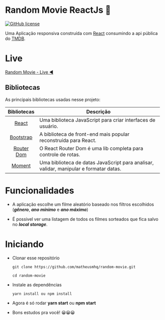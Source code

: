 # Random Movie ReactJs  🚩

[![GitHub license](https://img.shields.io/github/license/matheusmhq/tmdb-react-js?style=plastic)](https://github.com/matheusmhq/tmdb-react-js/blob/main/LICENSE)

Uma Aplicação responsiva construída com [React](https://pt-br.reactjs.org/) consumindo a api pública do [TMDB](https://www.themoviedb.org/).

# Live

[Random Movie - Live ◀️](https://random-movie.netlify.com/)

## Bibliotecas

As principais bibliotecas usadas nesse projeto:

| Bibliotecas             | Descrição   |
| :-------------:|--------------|
| [React](http://facebook.github.io/react/index.html) | Uma biblioteca JavaScript para criar interfaces de usuário. |
| [Bootstrap](https://react-bootstrap.github.io/) | A biblioteca de front-end mais popular reconstruída para React. |
| [Router Dom](https://reactrouter.com/) | O React Router Dom é uma lib completa para controle de rotas. |
| [Moment](https://momentjs.com/) | Uma biblioteca de datas JavaScript para analisar, validar, manipular e formatar datas. |

# Funcionalidades

- A aplicação escolhe um filme aleatório baseado nos filtros escolhidos (**_gênero_**, **_ano mínimo_** e **_ano máximo_**)

- É possivel ver uma listagem de todos os filmes sorteados que fica salvo no **_local storage_**.

# Iniciando

- Clonar esse repositório

  ```
  git clone https://github.com/matheusmhq/random-movie.git

  cd random-movie
  ```

- Instale as dependências

  ```
  yarn install ou npm install
  ```

- Agora é só rodar **yarn start** ou **npm start**

- Bons estudos pra você! 😀😀😀

